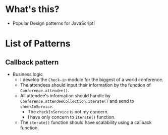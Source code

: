 # What's this?

- Popular Design patterns for JavaScript!

# List of Patterns

## Callback pattern

- Business logic
  - I develop the `Check-in` module for the biggest of a world conference.
  - The attendees should input their information by the function of `Conference.attendee()`.
  - All attendee's information should handle by `Conference.attendeeCollection.iterate()` and send to `checkInService`.
    - The `checkInService` is not my concern.
    - I have only concern to `iterate()` function.
  - The `iterate()` function should have scalability using a callback function.